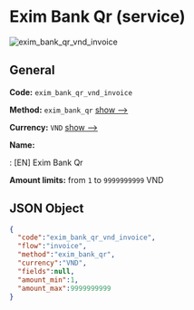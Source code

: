 
# Exim Bank Qr (service) 
![exim_bank_qr_vnd_invoice](https://static.openfintech.io/payment_methods/exim_bank_qr_vnd_invoice/logo.svg?w=400&c=v0.59.26#w200)  

## General 
 
**Code:** `exim_bank_qr_vnd_invoice` 
 
**Method:** `exim_bank_qr` 
 [show -->](/payment-methods/exim_bank_qr/) 
 
**Currency:** `VND` [show -->](/currencies/VND/) 
 
**Name:** 
 
:	[EN] Exim Bank Qr 
 
**Amount limits:** from `1` to `9999999999` VND 

## JSON Object 

```json
{
  "code":"exim_bank_qr_vnd_invoice",
  "flow":"invoice",
  "method":"exim_bank_qr",
  "currency":"VND",
  "fields":null,
  "amount_min":1,
  "amount_max":9999999999
}
```  
